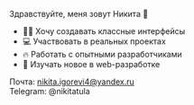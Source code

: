 Здравствуйте, меня зовут Никита 👋

- 👨‍💻 Хочу создавать классные интерфейсы  
- 💻 Участвовать в реальных проектах  
- 🔥 Работать с опытными разработчиками  
- :star2: Изучать новое в web-разработке 

Почта: nikita.igorevi4@yandex.ru  
Telegram: @nikitatula

